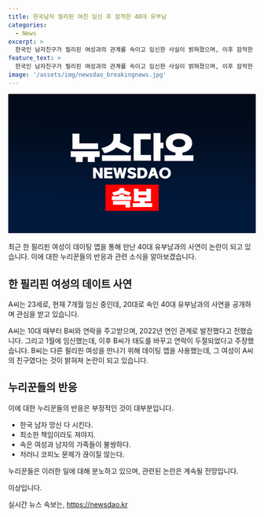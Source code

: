 ```yaml
---
title: 한국남자 필리핀 여친 임신 후 잠적한 40대 유부남
categories:
  - News
excerpt: >
  한국인 남자친구가 필리핀 여성과의 관계를 속이고 임신한 사실이 밝혀졌으며, 이후 잠적한 사건이 논란이 된다. A씨는 23세로 7개월 임신 중인데, 자신을 20대로 속인 40대 유부남과의 관계를 고백하며 양육비를 요구했다. 여자를 속인 B씨는 10년 차 40대 유부남으로 밝혀져, A씨와의 관계 후 다른 여성을 만나려 했다. 이에 누리꾼들은 비난과 불만을 표했다. A씨는 아이를 낳을 결심이지만 양육비 지원을 요청하며 사건을 알리고 있다.
feature_text: >
  한국인 남자친구가 필리핀 여성과의 관계를 속이고 임신한 사실이 밝혀졌으며, 이후 잠적한 사건이 논란이 된다. A씨는 23세로 7개월 임신 중인데, 자신을 20대로 속인 40대 유부남과의 관계를 고백하며 양육비를 요구했다. 여자를 속인 B씨는 10년 차 40대 유부남으로 밝혀져, A씨와의 관계 후 다른 여성을 만나려 했다. 이에 누리꾼들은 비난과 불만을 표했다. A씨는 아이를 낳을 결심이지만 양육비 지원을 요청하며 사건을 알리고 있다.
image: '/assets/img/newsdao_breakingnews.jpg'
---
```


<p><img src="/assets/img/newsdao_breakingnews.jpg" alt="ontimetimes 속보" /></p>

<p>최근 한 필리핀 여성이 데이팅 앱을 통해 만난 40대 유부남과의 사연이 논란이 되고 있습니다. 이에 대한 누리꾼들의 반응과 관련 소식을 알아보겠습니다.</p>

<h2 data-ke-size="size26">한 필리핀 여성의 데이트 사연</h2>

<p>A씨는 23세로, 현재 7개월 임신 중인데, 20대로 속인 40대 유부남과의 사연을 공개하며 관심을 받고 있습니다.</p>

<p data-ke-size="size16">A씨는 10대 때부터 B씨와 연락을 주고받으며, 2022년 연인 관계로 발전했다고 전했습니다. 그리고 1월에 임신했는데, 이후 B씨가 태도를 바꾸고 연락이 두절되었다고 주장했습니다. B씨는 다른 필리핀 여성을 만나기 위해 데이팅 앱을 사용했는데, 그 여성이 A씨의 친구였다는 것이 밝혀져 논란이 되고 있습니다.</p>

<h2 data-ke-size="size26">누리꾼들의 반응</h2>

<p>이에 대한 누리꾼들의 반응은 부정적인 것이 대부분입니다.</p>

<ul>
  <li>한국 남자 망신 다 시킨다.</li>
  <li>최소한 책임이라도 져야지.</li>
  <li>속은 여성과 남자의 가족들이 불쌍하다.</li>
  <li>저러니 코피노 문제가 끊이질 않는다.</li>
</ul>

<p data-ke-size="size16">누리꾼들은 이러한 일에 대해 분노하고 있으며, 관련된 논란은 계속될 전망입니다.</p>

<p>이상입니다.</p>
실시간 뉴스 속보는, <a href="https://newsdao.kr" rel="dofollow">https://newsdao.kr</a>



